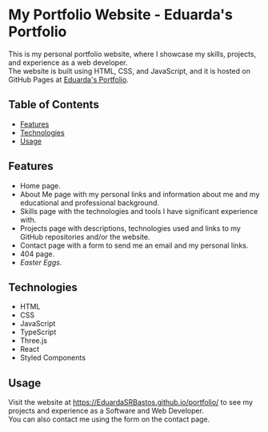 # My Portfolio Website - Eduarda's Portfolio

This is my personal portfolio website, where I showcase my skills, projects, and experience as a web developer.  
The website is built using HTML, CSS, and JavaScript, and it is hosted on GitHub Pages at [Eduarda's Portfolio](https://eduardasrbastos.github.io/portfolio/).

## Table of Contents

- [Features](#features)
- [Technologies](#technologies)
- [Usage](#usage)

## Features

- Home page.
- About Me page with my personal links and information about me and my educational and professional background.
- Skills page with the technologies and tools I have significant experience with.
- Projects page with descriptions, technologies used and links to my GitHub repositories and/or the website.
- Contact page with a form to send me an email and my personal links.
- 404 page.
- *Easter Eggs.*

## Technologies

- HTML
- CSS
- JavaScript
- TypeScript
- Three.js
- React
- Styled Components

## Usage

Visit the website at https://EduardaSRBastos.github.io/portfolio/ to see my projects and experience as a Software and Web Developer.  
You can also contact me using the form on the contact page.
